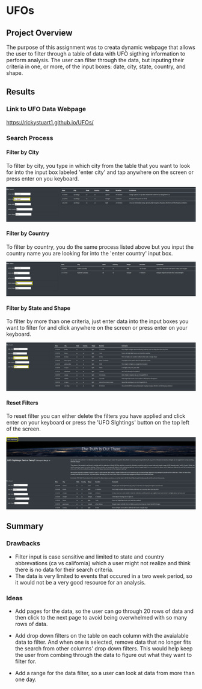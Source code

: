 # UFOs
## Project Overview

The purpose of this assignment was to creata dynamic webpage that allows the user to filter through a table of data with UFO sigthing information to perform analysis. The user can filter through the data, but inputing their criteria in one, or more, of the input boxes: date, city, state, country, and shape.

## Results

### Link to UFO Data Webpage

https://rickystuart1.github.io/UFOs/

### Search Process

#### Filter by City

To filter by city, you type in which city from the table that you want to look for into the input box labeled 'enter city' and tap anywhere on the screen or press enter on you keyboard.

<img src='static/images/cityFilter.png'>

#### Filter by Country

To filter by country, you do the same process listed above but you input the country name you are looking for into the 'enter country' input box.

<img src='static/images/countryFilter.png'>

#### Filter by State and Shape

To filter by more than one criteria, just enter data into the input boxes you want to filter for and click anywhere on the screen or press enter on your keyboard.

<img src='static/images/stateShapeFilter.png'>

#### Reset Filters

To reset filter you can either delete the filters you have applied and click enter on your keyboard or press the 'UFO SIghtings' button on the top left of the screen.

<img src='static/images/resetFilter.png'>


## Summary

### Drawbacks
- Filter input is case sensitive and limited to state and country abbrevations (ca vs california) which a user might not realize and think there is no data for their search criteria. 
- The data is very limited to events that occured in a two week period, so it would not be a very good resource for an analysis. 

### Ideas

- Add pages for the data, so the user can go through 20 rows of data and then click to the next page to avoid being overwhelmed with so many rows of data. 

- Add drop down filters on the table on each column with the avaialable data to filter. And when one is selected, remove data that no longer fits the search from other columns' drop down filters. This would help keep the user from combing through the data to figure out what they want to filter for. 

- Add a range for the data filter, so a user can look at data from more than one day. 



